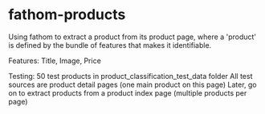 # fathom-products

  Using fathom to extract a product from its product page,
  where a 'product' is defined by the bundle of features that
  makes it identifiable.
 
  Features: Title, Image, Price
 
  Testing:
     50 test products in product_classification_test_data folder
     All test sources are product detail pages (one main product on this page)
     Later, go on to extract products from a product index page (multiple products per page)
 
